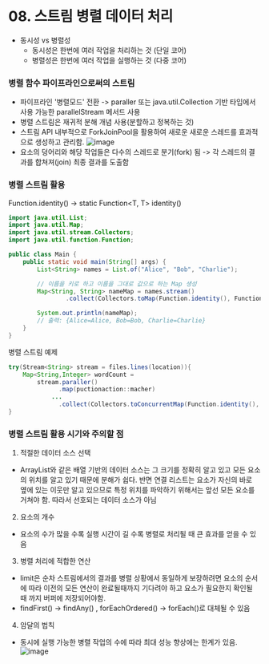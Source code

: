 # 08. 스트림 병렬 데이터 처리
- 동시성 vs 병렬성
    - 동시성은 한번에 여러 작업을 처리하는 것 (단일 코어)
    - 병렬성은 한번에 여러 작업을 실행하는 것  (다중 코어) 

### 병렬 함수 파이프라인으로써의 스트림 
- 파이프라인 '병렬모드' 전환 -> paraller 또는 java.util.Collection 기반 타입에서 사용 가능한 parallelStream 메서드 사용
- 병렬 스트림은 재귀적 분해 개념 사용(분할하고 정복하는 것)
- 스트림 API 내부적으로 ForkJoinPool을 활용하여 새로운 새로운 스레드를 효과적으로 생성하고 관리함.
![image](https://github.com/user-attachments/assets/04a9d1dd-7e7a-448e-9eb5-f30540a4991a)
- 요소의 덩어리와 해당 작업들은 다수의 스레드로 분기(fork) 됨 -> 각 스레드의 결과를 합쳐져(join) 최종 결과를 도출함 


### 병렬 스트림 활용 
Function.identity() -> static <T> Function<T, T> identity()
```java
import java.util.List;
import java.util.Map;
import java.util.stream.Collectors;
import java.util.function.Function;

public class Main {
    public static void main(String[] args) {
        List<String> names = List.of("Alice", "Bob", "Charlie");

        // 이름을 키로 하고 이름을 그대로 값으로 하는 Map 생성
        Map<String, String> nameMap = names.stream()
                .collect(Collectors.toMap(Function.identity(), Function.identity()));

        System.out.println(nameMap);
        // 출력: {Alice=Alice, Bob=Bob, Charlie=Charlie}
    }
}
```
병렬 스트림 예제
```java
try(Stream<String> stream = files.lines(location)){
    Map<String,Integer> wordCount =
        stream.paraller()
              .map(puctionaction::macher)
            ...
              .collect(Collectors.toConcurrentMap(Function.identity(), word -> 1, Integer::sum));  -> 병렬 파이프라인에 사용되므로 기존과 동일한 인수를 사용하여 스레드를 안전하게 사용할 수 있도록 ConcurrentMap 사용 
}
```

### 병렬 스트림 활용 시기와 주의할 점

1. 적절한 데이터 소스 선택
- ArrayList와 같은 배열 기반의 데이터 소스는 그 크기를 정확히 알고 있고 모든 요소의 위치를 알고 있기 때문에 분해가 쉽다. 반면 연결 리스트는 요소가 자신의 바로 옆에 있는 이웃만 알고 있으므로 특정 위치를 파악하기 위해서는 앞선 모든 요소를 거쳐야 함. 따라서 선호되는 데이터 소스가 아님
  
2. 요소의 개수 
- 요소의 수가 많을 수록 실행 시간이 길 수록 병렬로 처리될 때 큰 효과를 얻을 수 있음 

3. 병렬 처리에 적합한 연산
- limit은 순차 스트림에서의 결과를 병렬 상황에서 동일하게 보장하려면 요소의 순서에 따라 이전의 모든 연산이 완료될때까지 기다려야 하고 요소가 필요한지 확인될 때 까지 버퍼에 저장되어야함.
- findFirst() -> findAny() , forEachOrdered() -> forEach()로 대체될 수 있음

4. 암달의 법칙
- 동시에 실행 가능한 병렬 작업의 수에 따라 최대 성능 향상에는 한계가 있음.
![image](https://github.com/user-attachments/assets/c7047dd8-fbbb-4a96-b9fd-d6d438f28ce8)



   
